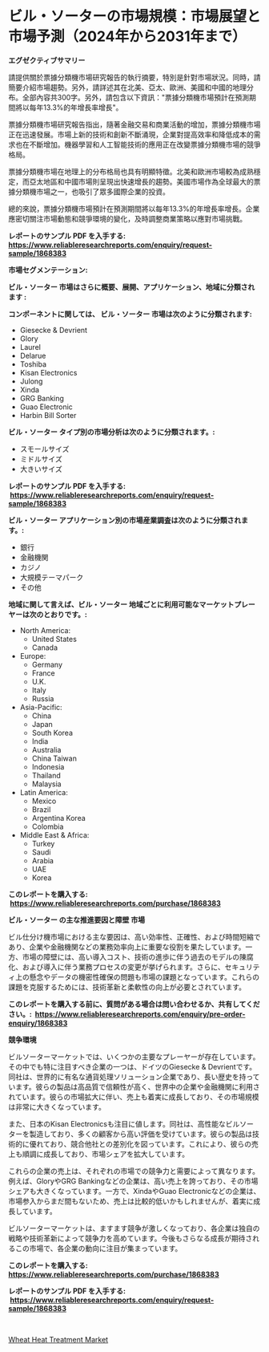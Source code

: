<p><h1>ビル・ソーターの市場規模：市場展望と市場予測（2024年から2031年まで）</h1></p><p><strong>エグゼクティブサマリー</strong></p>
<p><p>請提供關於票據分類機市場研究報告的執行摘要，特別是針對市場狀況。同時，請簡要介紹市場趨勢。另外，請詳述其在北美、亞太、歐洲、美國和中國的地理分布。全部內容共300字。另外，請包含以下資訊："票據分類機市場預計在預測期間將以每年13.3%的年增長率增長"。</p><p>票據分類機市場研究報告指出，隨著金融交易和商業活動的增加，票據分類機市場正在迅速發展。市場上新的技術和創新不斷涌現，企業對提高效率和降低成本的需求也在不斷增加。機器學習和人工智能技術的應用正在改變票據分類機市場的競爭格局。</p><p>票據分類機市場在地理上的分布格局也具有明顯特徵。北美和歐洲市場較為成熟穩定，而亞太地區和中國市場則呈現出快速增長的趨勢。美國市場作為全球最大的票據分類機市場之一，也吸引了眾多國際企業的投資。</p><p>總的來說，票據分類機市場預計在預測期間將以每年13.3%的年增長率增長。企業應密切關注市場動態和競爭環境的變化，及時調整商業策略以應對市場挑戰。</p></p>
<p><strong>レポートのサンプル PDF を入手する: <a href="https://www.reliableresearchreports.com/enquiry/request-sample/1868383">https://www.reliableresearchreports.com/enquiry/request-sample/1868383</a></strong></p>
<p><strong>市場セグメンテーション:</strong></p>
<p><strong> ビル・ソーター 市場はさらに概要、展開、アプリケーション、地域に分類されます :</strong></p>
<p><strong>コンポーネントに関しては、 ビル・ソーター 市場は次のように分類されます: &nbsp;</strong></p>
<p><ul><li>Giesecke & Devrient</li><li>Glory</li><li>Laurel</li><li>Delarue</li><li>Toshiba</li><li>Kisan Electronics</li><li>Julong</li><li>Xinda</li><li>GRG Banking</li><li>Guao Electronic</li><li>Harbin Bill Sorter</li></ul></p>
<p><strong> ビル・ソーター タイプ別の市場分析は次のように分類されます。:</strong></p>
<p><ul><li>スモールサイズ</li><li>ミドルサイズ</li><li>大きいサイズ</li></ul></p>
<p><strong>レポートのサンプル PDF を入手する: &nbsp;<a href="https://www.reliableresearchreports.com/enquiry/request-sample/1868383">https://www.reliableresearchreports.com/enquiry/request-sample/1868383</a></strong></p>
<p><strong> ビル・ソーター アプリケーション別の市場産業調査は次のように分類されます。:</strong></p>
<p><ul><li>銀行</li><li>金融機関</li><li>カジノ</li><li>大規模テーマパーク</li><li>その他</li></ul></p>
<p><strong>地域に関して言えば、ビル・ソーター 地域ごとに利用可能なマーケットプレーヤーは次のとおりです。:</strong></p>
<p><ul>
    <li>
        North America:
        <ul>
            <li>United States</li>
            <li>Canada</li>
        </ul>
    </li>
    <li>
        Europe:
        <ul>
            <li>Germany</li>
            <li>France</li>
            <li>U.K.</li>
            <li>Italy</li>
            <li>Russia</li>
        </ul>
    </li>
    <li>
        Asia-Pacific:
        <ul>
            <li>China</li>
            <li>Japan</li>
            <li>South Korea</li>
            <li>India</li>
            <li>Australia</li>
            <li>China Taiwan</li>
            <li>Indonesia</li>
            <li>Thailand</li>
            <li>Malaysia</li>
        </ul>
    </li>
    <li>
        Latin America:
        <ul>
            <li>Mexico</li>
            <li>Brazil</li>
            <li>Argentina Korea</li>
            <li>Colombia</li>
        </ul>
    </li>
    <li>
        Middle East & Africa:
        <ul>
            <li>Turkey</li>
            <li>Saudi</li>
            <li>Arabia</li>
            <li>UAE</li>
            <li>Korea</li>
        </ul>
    </li>
    </ul></p>
<p><strong>このレポートを購入する: &nbsp;<a href="https://www.reliableresearchreports.com/purchase/1868383">https://www.reliableresearchreports.com/purchase/1868383</a></strong></p>
<p><strong>ビル・ソーター の主な推進要因と障壁 市場</strong></p>
<p><p>ビル仕分け機市場における主な要因は、高い効率性、正確性、および時間短縮であり、企業や金融機関などの業務効率向上に重要な役割を果たしています。一方、市場の障壁には、高い導入コスト、技術の進歩に伴う過去のモデルの陳腐化、および導入に伴う業務プロセスの変更が挙げられます。さらに、セキュリティ上の懸念やデータの機密性確保の問題も市場の課題となっています。これらの課題を克服するためには、技術革新と柔軟性の向上が必要とされています。</p></p>
<p><strong>このレポートを購入する前に、質問がある場合は問い合わせるか、共有してください。:&nbsp; <a href="https://www.reliableresearchreports.com/enquiry/pre-order-enquiry/1868383">https://www.reliableresearchreports.com/enquiry/pre-order-enquiry/1868383</a></strong></p>
<p><strong>競争環境</strong></p>
<p><p>ビルソーターマーケットでは、いくつかの主要なプレーヤーが存在しています。その中でも特に注目すべき企業の一つは、ドイツのGiesecke & Devrientです。同社は、世界的に有名な通貨処理ソリューション企業であり、長い歴史を持っています。彼らの製品は高品質で信頼性が高く、世界中の企業や金融機関に利用されています。彼らの市場拡大に伴い、売上も着実に成長しており、その市場規模は非常に大きくなっています。</p><p>また、日本のKisan Electronicsも注目に値します。同社は、高性能なビルソーターを製造しており、多くの顧客から高い評価を受けています。彼らの製品は技術的に優れており、競合他社との差別化を図っています。これにより、彼らの売上も順調に成長しており、市場シェアを拡大しています。</p><p>これらの企業の売上は、それぞれの市場での競争力と需要によって異なります。例えば、GloryやGRG Bankingなどの企業は、高い売上を誇っており、その市場シェアも大きくなっています。一方で、XindaやGuao Electronicなどの企業は、市場参入からまだ間もないため、売上は比較的低いかもしれませんが、着実に成長しています。</p><p>ビルソーターマーケットは、ますます競争が激しくなっており、各企業は独自の戦略や技術革新によって競争力を高めています。今後もさらなる成長が期待されるこの市場で、各企業の動向に注目が集まっています。</p></p>
<p><strong>このレポートを購入する: &nbsp; <a href="https://www.reliableresearchreports.com/purchase/1868383">https://www.reliableresearchreports.com/purchase/1868383</a></strong></p>
<p><strong>レポートのサンプル PDF を入手する: &nbsp;<a href="https://www.reliableresearchreports.com/enquiry/request-sample/1868383">https://www.reliableresearchreports.com/enquiry/request-sample/1868383</a></strong><strong></strong></p>
<p>&nbsp;</p>
<p><p><a href="https://simplistic-meeting-7ee.notion.site/Wheat-Heat-Treatment-Market-Size-Furnishes-Valuable-Information-Encompassing-Market-Share-Market-Tr-4450913374ad4e218320e7df65865886">Wheat Heat Treatment Market</a></p></p>